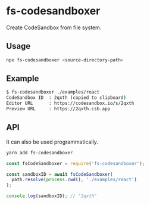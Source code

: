 # fs-codesandboxer

Create CodeSandbox from file system.

## Usage

```sh
npx fs-codesandboxer <source-directory-path>
```

## Example

```sh
$ fs-codesandboxer ./examples/react
CodeSandbox ID	: 2qxth (copied to clipboard)
Editor URL  	: https://codesandbox.io/s/2qxth
Preview URL 	: https://2qxth.csb.app
```

## API

It can also be used programmatically.

```sh
yarn add fs-codesandboxer
```

```js
const fsCodeSandboxer = require('fs-codesandboxer');

const sandboxID = await fsCodeSandboxer(
  path.resolve(process.cwd(), './examples/react')
);

console.log(sandboxID); // "2qxth"
```
